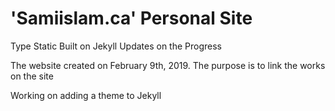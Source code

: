 # 'Samiislam.ca' Personal Site

Type Static
Built on Jekyll
Updates on the Progress

The website created on February 9th, 2019. The purpose is to link the works on the site

Working on adding a theme to Jekyll
